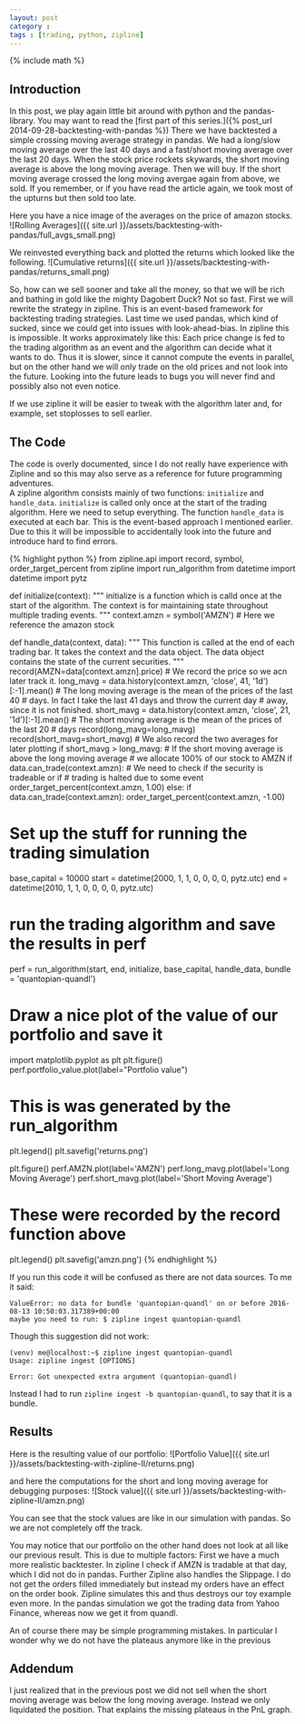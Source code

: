 ```yaml
---
layout: post
category :
tags : [trading, python, zipline]
---
```

{% include math %}

## Introduction
In this post, we play again little bit around with python and the
pandas-library.
You may want to read the [first part of this series.]({% post_url
2014-09-28-backtesting-with-pandas %})
There we have backtested a simple crossing moving average strategy in
pandas.
We had a long/slow moving average over the last 40 days and a
fast/short moving average over the last 20 days.
When the stock price rockets skywards, the short moving average is
above the long moving average.
Then we will buy.
If the short moving average crossed the long moving avergae again from
above, we sold.
If you remember, or if you have read the article again, we took
most of the upturns but then sold too late.

Here you have a nice image of the averages on the price of amazon
stocks.
![Rolling Averages]({{ site.url }}/assets/backtesting-with-pandas/full_avgs_small.png)

We reinvested everything back and plotted the returns which looked
like the following.
![Cumulative returns]({{ site.url }}/assets/backtesting-with-pandas/returns_small.png)

So, how can we sell sooner and take all the money, so that we will be
rich and bathing in gold like the mighty Dagobert Duck?
Not so fast. First we will rewrite the strategy in zipline. This is an
event-based framework for backtesting trading strategies.
Last time we used pandas, which kind of sucked, since we could get
into issues with look-ahead-bias.
In zipline this is impossible.
It works approximately like this: Each price change is fed to the
trading algorithm as an event and the algorithm can decide what it
wants to do.
Thus it is slower, since it cannot compute the events in parallel, but
on the other hand we will only trade on the old prices and not look
into the future.
Looking into the future leads to bugs you will never find and possibly
also not even notice.

If we use zipline it will be easier to tweak with the algorithm later
and, for example, set stoplosses to sell earlier.

## The Code
The code is overly documented, since I do not really have experience
with Zipline and so this may also serve as a reference for future
programming adventures.    
A zipline algorithm consists mainly of two functions: `initialize` and
`handle_data`. `initialize` is called only once at the start of the
trading algorithm. Here we need to setup everything. The function
`handle_data` is executed at each bar. This is the event-based
approach I mentioned earlier. Due to this it will be impossible to
accidentally look into the future and introduce hard to find errors.

{% highlight python %}
from zipline.api import record, symbol, order_target_percent
from zipline import run_algorithm
from datetime import datetime
import pytz

def initialize(context):
    """
    initialize is a function which is calld once at the start of the
    algorithm. The context is for maintaining state throughout
    multiple trading events.
    """
    context.amzn = symbol('AMZN')
    # Here we reference the amazon stock

def handle_data(context, data):
    """
    This function is called at the end of each trading bar.
    It takes the context and the data object.
    The data object contains the state of the current securities.
    """
    record(AMZN=data[context.amzn].price)
    # We record the price so we acn later track it.
    long_mavg = data.history(context.amzn, 'close', 41, '1d')[:-1].mean()
    # The long moving average is the mean of the prices of the last 40
    # days. In fact I take the last 41 days and throw the current day
    # away, since it is not finished.
    short_mavg = data.history(context.amzn, 'close', 21, '1d')[:-1].mean()
    # The short moving average is the mean of the prices of the last 20
    # days
    record(long_mavg=long_mavg)
    record(short_mavg=short_mavg)
    # We also record the two averages for later plotting
    if short_mavg > long_mavg:
        # If the short moving average is above the long moving average
        # we allocate 100% of our stock to AMZN
        if data.can_trade(context.amzn):
            # We need to check if the security is tradeable or if
            # trading is halted due to some event
            order_target_percent(context.amzn, 1.00)
    else:
        if data.can_trade(context.amzn):
            order_target_percent(context.amzn, -1.00)

# Set up the stuff for running the trading simulation
base_capital = 10000
start = datetime(2000, 1, 1, 0, 0, 0, 0, pytz.utc)
end = datetime(2010, 1, 1, 0, 0, 0, 0, pytz.utc)
# run the trading algorithm and save the results in perf
perf = run_algorithm(start, end, initialize, base_capital, handle_data,
        bundle = 'quantopian-quandl')

# Draw a nice plot of the value of our portfolio and save it
import matplotlib.pyplot as plt
plt.figure()
perf.portfolio_value.plot(label="Portfolio value")
# This is was generated by the run_algorithm
plt.legend()
plt.savefig('returns.png')

plt.figure()
perf.AMZN.plot(label='AMZN')
perf.long_mavg.plot(label='Long Moving Average')
perf.short_mavg.plot(label='Short Moving Average')
# These were recorded by the record function above
plt.legend()
plt.savefig('amzn.png')
{% endhighlight %}

If you run this code it will be confused as there are not data
sources. To me it said:

    ValueError: no data for bundle 'quantopian-quandl' on or before 2016-08-13 10:50:03.317389+00:00
    maybe you need to run: $ zipline ingest quantopian-quandl

Though this suggestion did not work:

    (venv) me@localhost:~$ zipline ingest quantopian-quandl
    Usage: zipline ingest [OPTIONS]
    
    Error: Got unexpected extra argument (quantopian-quandl)

Instead I had to run `zipline ingest -b quantopian-quandl`, to say
that it is a bundle.

## Results
Here is the resulting value of our portfolio:
![Portfolio Value]({{ site.url }}/assets/backtesting-with-zipline-II/returns.png)

and here the computations for the short and long moving average for
debugging purposes:
![Stock value]({{ site.url }}/assets/backtesting-with-zipline-II/amzn.png)

You can see that the stock values are like in our simulation with
pandas. So we are not completely off the track.

You may notice that our portfolio on the other hand does not look at
all like our previous result.
This is due to multiple factors:
First we have a much more realistic backtester. In zipline I check if
AMZN is tradable at that day, which I did not do in pandas. Further
Zipline also handles the Slippage. I do not get the orders filled
immediately but instead my orders have an effect on the order book.
Zipline simulates this and thus destroys our toy example even more.
In the pandas simulation we got the trading data from Yahoo Finance,
whereas now we get it from quandl.

An of course there may be simple programming mistakes. In particular I
wonder why we do not have the plateaus anymore like in the previous

## Addendum
I just realized that in the previous post we did not sell when the
short moving average was below the long moving average. Instead we
only liquidated the position. That explains the missing plateaus in
the PnL graph.
